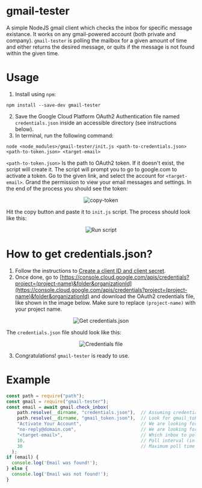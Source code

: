 # gmail-tester
A simple NodeJS gmail client which checks the inbox for specific message existance.
It works on any gmail-powered account (both private and company).
`gmail-tester` is polling the mailbox for a given amount of time and either returns the desired message, or quits if the message is not found within the given time.

# Usage
1. Install using `npm`: 
```
npm install --save-dev gmail-tester
```
2. Save the Google Cloud Platform OAuth2 Authentication file named `credentials.json` inside an accessible directory (see instructions below). 
3. In terminal, run the following command:
```
node <node_modules>/gmail-tester/init.js <path-to-credentials.json> <path-to-token.json> <target-email>
```
`<path-to-token.json>` Is the path to OAuth2 token. If it doesn't exist, the script will create it.
The script will prompt you to go to google.com to activate a token. Go to the given link, and select the account for `<target-email>`. Grand the permission to view your email messages and settings. In the end of the process you should see the token:
<p align="center">
  <img src="https://i.ibb.co/sJm97H1/copy-token.png" alt="copy-token" border="0">
</p>

Hit the copy button and paste it to `init.js` script.
The process should look like this:
<p align="center">
  <img src="https://i.ibb.co/HKSRp3k/run-script.png" alt="Run script">
</p>

# How to get credentials.json?
1. Follow the instructions to [Create a client ID and client secret](https://developers.google.com/adwords/api/docs/guides/authentication#create_a_client_id_and_client_secret).
2. Once done, go to [https://console.cloud.google.com/apis/credentials?project=(project-name)&folder&organizationId](https://console.cloud.google.com/apis/credentials?project=(project-name)&folder&organizationId) and download the OAuth2 credentials file, like shown in the image below. Make sure to replace `(project-name)` with your project name.
<p align="center">
  <img src="https://i.ibb.co/z5FL6YK/get-credentials-json.png" alt="Get credentials.json">
</p>

The `credentials.json` file should look like this:
<p align="center">
  <img src="https://i.ibb.co/1stgn28/credentials.png" alt="Credentials file">
</p>

3. Congratulations! `gmail-tester` is ready to use.

# Example
```javascript
const path = require("path");
const gmail = require("gmail-tester");
const email = await gmail.check_inbox(
    path.resolve(__dirname, "credentials.json"),  // Assuming credentials.json is in the current directory.
    path.resolve(__dirname, "gmail_token.json"),  // Look for gmail_token.json in the current directory (if it doesn't exists, it will be created by the script).
    "Activate Your Account",                      // We are looking for 'Activate Your Account' in the subject of the message.
    "no-reply@domain.com",                        // We are looking for a sender header which has 'no-reply@domain.com' in it.
    "<target-email>",                             // Which inbox to poll. credentials.json should contain the credentials to it.
    10,                                           // Poll interval (in seconds).
    30                                            // Maximum poll time (in seconds), after which we'll giveup.
  );
if (email) {
  console.log('Email was found!');
} else {
  console.log('Email was not found!');
}
```
